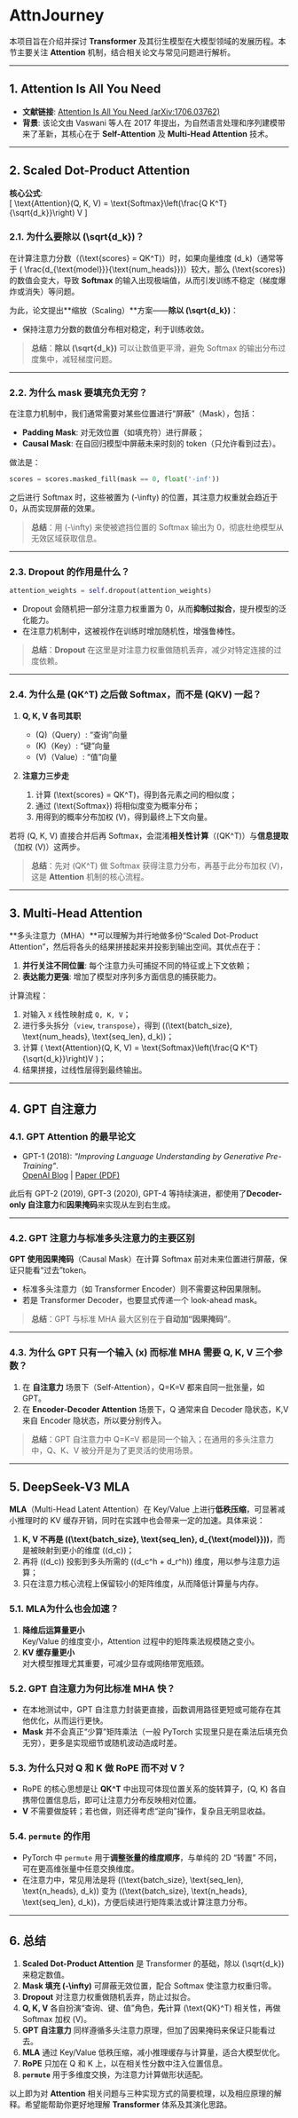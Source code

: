 # AttnJourney

本项目旨在介绍并探讨 **Transformer** 及其衍生模型在大模型领域的发展历程。本节主要关注 **Attention** 机制，结合相关论文与常见问题进行解析。

---

## 1. Attention Is All You Need

- **文献链接**: [Attention Is All You Need (arXiv:1706.03762)](https://arxiv.org/pdf/1706.03762)  
- **背景**: 该论文由 Vaswani 等人在 2017 年提出，为自然语言处理和序列建模带来了革新，其核心在于 **Self-Attention** 及 **Multi-Head Attention** 技术。

---

## 2. Scaled Dot-Product Attention

**核心公式**:  
\[
\text{Attention}(Q, K, V) = \text{Softmax}\left(\frac{Q K^T}{\sqrt{d_k}}\right) V
\]

### 2.1. 为什么要除以 \(\sqrt{d_k}\)？

在计算注意力分数（\(\text{scores} = QK^T\)）时，如果向量维度 \(d_k\)（通常等于 \( \frac{d_{\text{model}}}{\text{num\_heads}}\)）较大，那么 \(\text{scores}\) 的数值会变大，导致 **Softmax** 的输入出现极端值，从而引发训练不稳定（梯度爆炸或消失）等问题。

为此，论文提出**缩放（Scaling）**方案——**除以 \(\sqrt{d_k}\)**：
- 保持注意力分数的数值分布相对稳定，利于训练收敛。

> **总结**：**除以 \(\sqrt{d_k}\)** 可以让数值更平滑，避免 Softmax 的输出分布过度集中，减轻梯度问题。

---

### 2.2. 为什么 mask 要填充负无穷？

在注意力机制中，我们通常需要对某些位置进行“屏蔽”（Mask），包括：
- **Padding Mask**: 对无效位置（如填充符）进行屏蔽；
- **Causal Mask**: 在自回归模型中屏蔽未来时刻的 token（只允许看到过去）。

做法是：

```python
scores = scores.masked_fill(mask == 0, float('-inf'))
```

之后进行 Softmax 时，这些被置为 \(-\infty\) 的位置，其注意力权重就会趋近于 0，从而实现屏蔽的效果。

> **总结**：用 \(-\infty\) 来使被遮挡位置的 Softmax 输出为 0，彻底杜绝模型从无效区域获取信息。

---

### 2.3. Dropout 的作用是什么？

```python
attention_weights = self.dropout(attention_weights)
```
- Dropout 会随机把一部分注意力权重置为 0，从而**抑制过拟合**，提升模型的泛化能力。
- 在注意力机制中，这被视作在训练时增加随机性，增强鲁棒性。

> **总结**：**Dropout** 在这里是对注意力权重做随机丢弃，减少对特定连接的过度依赖。

---

### 2.4. 为什么是 \(QK^T\) 之后做 Softmax，而不是 \(QKV\) 一起？

1. **Q, K, V 各司其职**  
   - \(Q\)（Query）: “查询”向量  
   - \(K\)（Key）: “键”向量  
   - \(V\)（Value）: “值”向量

2. **注意力三步走**  
   1. 计算 \(\text{scores} = QK^T\)，得到各元素之间的相似度；
   2. 通过 \(\text{Softmax}\) 将相似度变为概率分布；
   3. 用得到的概率分布加权 \(V\)，得到最终上下文向量。

若将 \(Q, K, V\) 直接合并后再 Softmax，会混淆**相关性计算**（\(QK^T\)）与**信息提取**（加权 \(V\)）这两步。

> **总结**：先对 \(QK^T\) 做 Softmax 获得注意力分布，再基于此分布加权 \(V\)，这是 **Attention** 机制的核心流程。

---

## 3. Multi-Head Attention

**多头注意力（MHA）**可以理解为并行地做多份“Scaled Dot-Product Attention”，然后将各头的结果拼接起来并投影到输出空间。其优点在于：
1. **并行关注不同位置**: 每个注意力头可捕捉不同的特征或上下文依赖；
2. **表达能力更强**: 增加了模型对序列多方面信息的捕获能力。

计算流程：
1. 对输入 `X` 线性映射成 `Q, K, V`；
2. 进行多头拆分（`view`, `transpose`），得到 \((\text{batch\_size}, \text{num\_heads}, \text{seq\_len}, d_k)\)；
3. 计算 \( \text{Attention}(Q, K, V) = \text{Softmax}\left(\frac{Q K^T}{\sqrt{d_k}}\right)V \)；
4. 结果拼接，过线性层得到最终输出。

---

## 4. GPT 自注意力

### 4.1. GPT Attention 的最早论文

- GPT-1 (2018): *"Improving Language Understanding by Generative Pre-Training"*.  
  [OpenAI Blog](https://openai.com/blog/language-unsupervised) | [Paper (PDF)](https://cdn.openai.com/research-covers/language-unsupervised/language_understanding_paper.pdf)

此后有 GPT-2 (2019), GPT-3 (2020), GPT-4 等持续演进，都使用了**Decoder-only 自注意力**和**因果掩码**来实现从左到右生成。

---

### 4.2. GPT 注意力与标准多头注意力的主要区别

**GPT 使用因果掩码**（Causal Mask）在计算 Softmax 前对未来位置进行屏蔽，保证只能看“过去”token。  
- 标准多头注意力（如 Transformer Encoder）则不需要这种因果限制。
- 若是 Transformer Decoder，也要显式传递一个 look-ahead mask。

> **总结**：GPT 与标准 MHA 最大区别在于**自动加“因果掩码”**。

---

### 4.3. 为什么 GPT 只有一个输入 (x) 而标准 MHA 需要 Q, K, V 三个参数？

1. 在 **自注意力** 场景下（Self-Attention），Q=K=V 都来自同一批张量，如 GPT。  
2. 在 **Encoder-Decoder Attention** 场景下，Q 通常来自 Decoder 隐状态，K,V 来自 Encoder 隐状态，所以要分别传入。

> **总结**：GPT 自注意力中 Q=K=V 都是同一个输入；在通用的多头注意力中，Q、K、V 被分开是为了更灵活的使用场景。

---

## 5. DeepSeek-V3 MLA

**MLA**（Multi-Head Latent Attention）在 Key/Value 上进行**低秩压缩**，可显著减小推理时的 KV 缓存开销，同时在实践中也会带来一定的加速。具体来说：

1. **K, V 不再是 \((\text{batch\_size}, \text{seq\_len}, d_{\text{model}})\)**，而是被映射到更小的维度 \((d_c)\)；
2. 再将 \((d_c)\) 投影到多头所需的 \((d_c^h + d_r^h)\) 维度，用以参与注意力运算；
3. 只在注意力核心流程上保留较小的矩阵维度，从而降低计算量与内存。

### 5.1. MLA为什么也会加速？

1. **降维后运算量更小**  
   Key/Value 的维度变小，Attention 过程中的矩阵乘法规模随之变小。
2. **KV 缓存量更小**  
   对大模型推理尤其重要，可减少显存或网络带宽瓶颈。

### 5.2. GPT 自注意力为何比标准 MHA 快？

- 在本地测试中，GPT 自注意力封装更直接，函数调用路径更短或可能存在其他优化，从而运行更快。  
- **Mask** 并不会真正“少算”矩阵乘法（一般 PyTorch 实现里只是在乘法后填充负无穷），更多是实现细节或随机波动造成时差。

### 5.3. 为什么只对 Q 和 K 做 RoPE 而不对 V？

- RoPE 的核心思想是让 **QK^T** 中出现可体现位置关系的旋转算子，\(Q, K\) 各自携带位置信息后，即可让注意力分布反映相对位置。  
- **V** 不需要做旋转；若也做，则还得考虑“逆向”操作，复杂且无明显收益。

### 5.4. `permute` 的作用

- PyTorch 中 `permute` 用于**调整张量的维度顺序**，与单纯的 2D “转置” 不同，可在更高维张量中任意交换维度。  
- 在注意力中，常见用法是将 \((\text{batch\_size}, \text{seq\_len}, \text{n\_heads}, d\_k)\) 变为 \((\text{batch\_size}, \text{n\_heads}, \text{seq\_len}, d\_k)\)，方便后续进行矩阵乘法或计算注意力分布。

---

## 6. 总结

1. **Scaled Dot-Product Attention** 是 Transformer 的基础，除以 \(\sqrt{d_k}\) 来稳定数值。  
2. **Mask 填充 \(-\infty\)** 可屏蔽无效位置，配合 Softmax 使注意力权重归零。  
3. **Dropout** 对注意力权重做随机丢弃，防止过拟合。  
4. **Q, K, V** 各自扮演“查询、键、值”角色，**先**计算 \(\text{QK}^T\) 相关性，再做 Softmax 加权 \(V\)。  
5. **GPT 自注意力** 同样遵循多头注意力原理，但加了因果掩码来保证只能看过去。  
6. **MLA** 通过 Key/Value 低秩压缩，减小推理缓存与计算量，适合大模型优化。  
7. **RoPE** 只加在 Q 和 K 上，以在相关性分数中注入位置信息。  
8. **`permute`** 用于多维度交换，为注意力计算做形状适配。

以上即为对 **Attention** 相关问题与三种实现方式的简要梳理，以及相应原理的解释。希望能帮助你更好地理解 **Transformer** 体系及其演化思路。